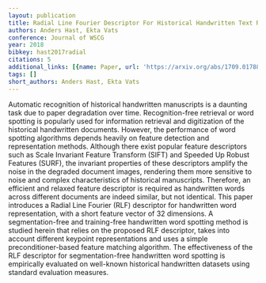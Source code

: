 ```yaml
---
layout: publication
title: Radial Line Fourier Descriptor For Historical Handwritten Text Representation
authors: Anders Hast, Ekta Vats
conference: Journal of WSCG
year: 2018
bibkey: hast2017radial
citations: 5
additional_links: [{name: Paper, url: 'https://arxiv.org/abs/1709.01788'}]
tags: []
short_authors: Anders Hast, Ekta Vats
---
```

Automatic recognition of historical handwritten manuscripts is a daunting
task due to paper degradation over time. Recognition-free retrieval or word
spotting is popularly used for information retrieval and digitization of the
historical handwritten documents. However, the performance of word spotting
algorithms depends heavily on feature detection and representation methods.
Although there exist popular feature descriptors such as Scale Invariant
Feature Transform (SIFT) and Speeded Up Robust Features (SURF), the invariant
properties of these descriptors amplify the noise in the degraded document
images, rendering them more sensitive to noise and complex characteristics of
historical manuscripts. Therefore, an efficient and relaxed feature descriptor
is required as handwritten words across different documents are indeed similar,
but not identical. This paper introduces a Radial Line Fourier (RLF) descriptor
for handwritten word representation, with a short feature vector of 32
dimensions. A segmentation-free and training-free handwritten word spotting
method is studied herein that relies on the proposed RLF descriptor, takes into
account different keypoint representations and uses a simple
preconditioner-based feature matching algorithm. The effectiveness of the RLF
descriptor for segmentation-free handwritten word spotting is empirically
evaluated on well-known historical handwritten datasets using standard
evaluation measures.